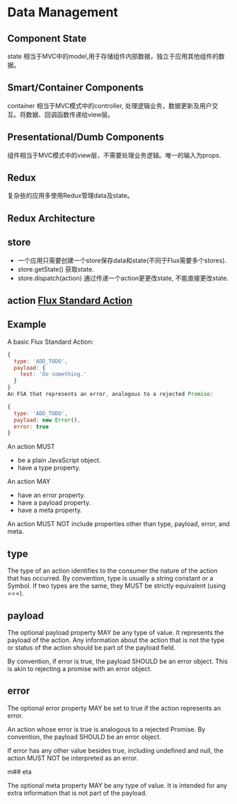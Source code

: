 # Data Management 

## Component State

state 相当于MVC中的model,用于存储组件内部数据，独立于应用其他组件的数据。

## Smart/Container Components

container 相当于MVC模式中的controller, 处理逻辑业务，数据更新及用户交互。将数据、回调函数传递给view层。

## Presentational/Dumb Components

组件相当于MVC模式中的view层，不需要处理业务逻辑。唯一的输入为props.

## Redux

复杂些的应用多使用Redux管理data及state。

## Redux Architecture

## store

* 一个应用只需要创建一个store保存data和state(不同于Flux需要多个stores).
* store.getState() 获取state.
* store.dispatch(action) 通过传递一个action更更改state, 不能直接更改state.

## action [Flux Standard Action](https://github.com/acdlite/flux-standard-action)

## Example

A basic Flux Standard Action:
```javascript
{
  type: 'ADD_TODO',
  payload: {
    text: 'Do something.'  
  }
}
An FSA that represents an error, analogous to a rejected Promise:

{
  type: 'ADD_TODO',
  payload: new Error(),
  error: true
}
```

An action MUST

* be a plain JavaScript object.
* have a type property.

An action MAY

* have an error property.
* have a payload property.
* have a meta property.

An action MUST NOT include properties other than type, payload, error, and meta.

## type

The type of an action identifies to the consumer the nature of the action that has occurred. By convention, type is usually a string constant or a Symbol. If two types are the same, they MUST be strictly equivalent (using ===).

## payload

The optional payload property MAY be any type of value. It represents the payload of the action. Any information about the action that is not the type or status of the action should be part of the payload field.

By convention, if error is true, the payload SHOULD be an error object. This is akin to rejecting a promise with an error object.

## error

The optional error property MAY be set to true if the action represents an error.

An action whose error is true is analogous to a rejected Promise. By convention, the payload SHOULD be an error object.

If error has any other value besides true, including undefined and null, the action MUST NOT be interpreted as an error.

m## eta

The optional meta property MAY be any type of value. It is intended for any extra information that is not part of the payload.










